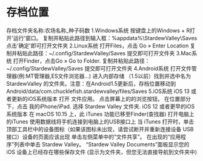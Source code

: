 # 存档位置
存档文件夹名称:农场名称_种子码数
1.Windows系统
按键盘上的Windows + R打开'运行'窗口。
复制并粘贴此路径到输入框：%appdata%\StardewValley\Saves
点击'确定'即可打开文件夹
2.Linux系统
打开Files，点击 Go » Enter Location
复制并粘贴此路径：~/.config/StardewValley/Saves
提交即可打开文件夹
3.Mac系统
打开Finder，点击Go » Go to Folder.
复制并粘贴此路径：~/.config/StardewValley/Saves
提交即可打开文件夹
4.Android系统
打开文件管理器(例:MT管理器,ES文件浏览器…)
进入内部存储
（1.5以前）找到并选中名为 StardewValley 的文件夹。注意：在Android1.5更新后，存档位置移动到
Android/data/com.chucklefish.stardewvalley/files/Saves
5.iOS系统
iOS 13 或者更新的iOS系统版本
打开 文件应用。
点击屏幕上的的浏览按钮。
在位置部分下，点击 我的iPhone/iPad.
选择 Stardew Valley 文件夹.
iOS 12 或者更早的iOS系统版本
在 macOS 10.15 上，此 iTunes 功能已移至Finder(查找器)
打开电脑上的iTunes
使用数据线将手机连接到电脑上的USB接口上
当 iTunes 打开时，单击顶部工具栏中的设备图标（如果该图标未出现，请尝试断开并重新连接设备 USB 接口）设备的页面应该出现
单击左侧菜单中的“文件共享”。
在出现的“应用程序”列表中单击 Stardew Valley。
“Stardew Valley Documents”面板显示您的 iOS 设备上已经存在哪些保存文件
(显示为文件夹，但您无法直接导航到文件夹中)
